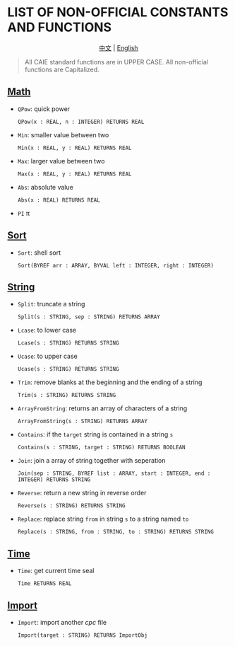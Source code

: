 # LIST OF NON-OFFICIAL CONSTANTS AND FUNCTIONS

<p align="center">
<a href="./README_chinese.md">中文</a> | <a href="./README.md">English</a>
</p>

> All CAIE standard functions are in UPPER CASE.
> All non-official functions are Capitalized.

## [Math](./math.cpc)
* `QPow`: quick power
    ```
    QPow(x : REAL, n : INTEGER) RETURNS REAL
    ```
* `Min`: smaller value between two
    ```
    Min(x : REAL, y : REAL) RETURNS REAL
    ```
* `Max`: larger value between two
    ```
    Max(x : REAL, y : REAL) RETURNS REAL
    ```
* `Abs`: absolute value
    ```
    Abs(x : REAL) RETURNS REAL
    ```
* `PI` π

## [Sort](./sort.cpc)
* `Sort`: shell sort
    ```
    Sort(BYREF arr : ARRAY, BYVAL left : INTEGER, right : INTEGER)
    ```

## [String](./string.cpc)
* `Split`: truncate a string
    ```
    Split(s : STRING, sep : STRING) RETURNS ARRAY
    ```
* `Lcase`: to lower case
    ```
    Lcase(s : STRING) RETURNS STRING
    ```
* `Ucase`: to upper case
    ```
    Ucase(s : STRING) RETURNS STRING
    ```
* `Trim`: remove blanks at the beginning and the ending of a string
    ```
    Trim(s : STRING) RETURNS STRING
    ```
* `ArrayFromString`: returns an array of characters of a string
    ```
    ArrayFromString(s : STRING) RETURNS ARRAY
    ```
* `Contains`: if the `target` string is contained in a string `s`
    ```
    Contains(s : STRING, target : STRING) RETURNS BOOLEAN
    ```
* `Join`: join a array of string together with seperation
    ```
    Join(sep : STRING, BYREF list : ARRAY, start : INTEGER, end : INTEGER) RETURNS STRING
    ```
* `Reverse`: return a new string in reverse order
    ```
    Reverse(s : STRING) RETURNS STRING
    ```
* `Replace`: replace string `from` in string `s` to a string named `to`
    ```
    Replace(s : STRING, from : STRING, to : STRING) RETURNS STRING
    ```

## [Time](./time.cpc)
* `Time`: get current time seal
    ```
    Time RETURNS REAL
    ```

## [Import](./import.cpc)
* `Import`: import another *cpc* file
    ```
    Import(target : STRING) RETURNS ImportObj
    ```
